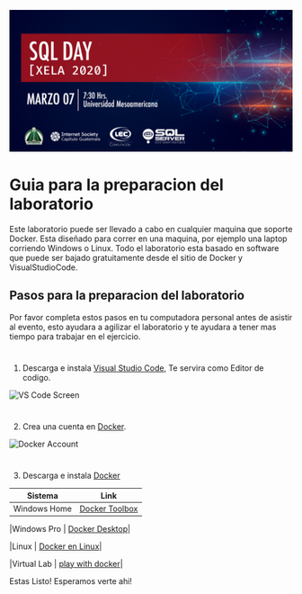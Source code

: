 ![Header](images/header.jpg)
# Guia para la preparacion del laboratorio

Este laboratorio puede ser llevado a cabo en cualquier maquina que soporte Docker.
Esta diseñado para correr en una maquina, por ejemplo una laptop corriendo Windows o Linux.
Todo el laboratorio esta basado en software que puede ser bajado gratuitamente desde el sitio de Docker y VisualStudioCode.

## Pasos para la preparacion del laboratorio


Por favor completa estos pasos en tu computadora personal antes de asistir al evento, esto ayudara a agilizar el laboratorio y te ayudara a tener mas tiempo para trabajar en el ejercicio.
#
1. Descarga e instala [Visual Studio Code](https://code.visualstudio.com/), Te servira como Editor de codigo.

![VS Code Screen](https://azurecomcdn.azureedge.net/cvt-453347b70b4e6e4007999f04bf1804aa2ca553811c77d7d7f8841c55e8e5a409/images/page/products/visual-studio-code/vs-code_hero.jpg)
#
2. Crea una cuenta en  [Docker](https://docker.com).

![Docker Account](https://media.linuxsecurity.com/images/dockerhub.png)
#
3. Descarga e instala [Docker](https://docker.com)

| Sistema |  Link |
|---------|-------|
|Windows Home | [Docker Toolbox](https://github.com/docker/toolbox/releases)|

|Windows Pro |  [Docker Desktop](https://hub.docker.com/editions/community/docker-ce-desktop-windows/)|

|Linux |       [Docker en Linux](https://runnable.com/docker/install-docker-on-linux)|

|Virtual Lab |   [play with docker](https://labs.play-with-docker.com)|

Estas Listo!
Esperamos verte ahi!
